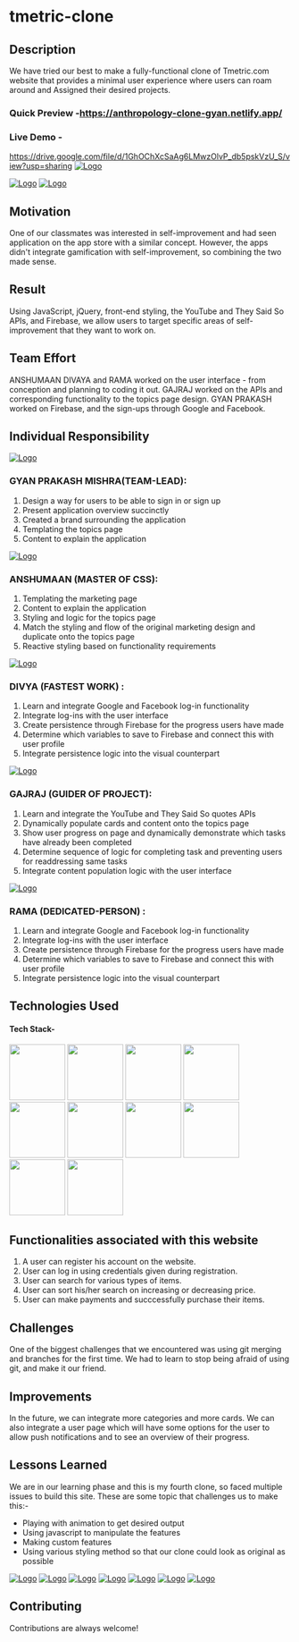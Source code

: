# tmetric-clone




## Description

We have tried our best to make a fully-functional clone of Tmetric.com website that provides a minimal user experience where users can roam around and Assigned  their desired projects. 
### Quick Preview -https://anthropology-clone-gyan.netlify.app/

### Live Demo - 

https://drive.google.com/file/d/1GhOChXcSaAg6LMwzOlvP_db5pskVzU_S/view?usp=sharing
<a href="https://app.netlify.com/teams/gyan12082000/overview">![Logo](https://lh6.googleusercontent.com/ubT3lV7WD8g8W_WGJM2T8WS7-gVila59iVrxVCcbF55e7a9-lhE8Tqho52egWWXotSpBE5dNWTSfjANqxKvhfpP_uW938asNWRFwuvr5wdTmswXmEqstzyDWKILPVb1mQUn4tILJ)</a>



<a href="https://app.netlify.com/teams/gyan12082000/overview">![Logo](https://biz30.timedoctor.com/images/2020/07/tmetric-alternatives.jpg)</a>
<a href="https://app.netlify.com/teams/gyan12082000/overview">![Logo](https://encrypted-tbn0.gstatic.com/images?q=tbn:ANd9GcQNi6mSjN6cj0u3GlGDhglBgRFXJ8kmp3Kvkg&usqp=CAU)</a>







## Motivation

One of our classmates was interested in self-improvement and had seen application on the app store with a similar concept. However, the apps didn't integrate gamification with self-improvement, so combining the two made sense. 

## Result

Using JavaScript, jQuery, front-end styling, the YouTube and They Said So APIs, and Firebase, we allow users to target specific areas of self-improvement that they want to work on. 



## Team Effort

ANSHUMAAN  DIVAYA  and RAMA worked on the user interface - from conception and planning to coding it out. GAJRAJ worked on the APIs and corresponding functionality to the topics page design. GYAN PRAKASH worked on Firebase, and the sign-ups through Google and Facebook. 

## Individual Responsibility

<a href="https://app.netlify.com/teams/gyan12082000/overview">![Logo](https://media-exp1.licdn.com/dms/image/C5603AQFkuLjkNjJuEg/profile-displayphoto-shrink_200_200/0/1658335288087?e=1663804800&v=beta&t=l8jYOod6Lhe6HGFmuSzC4jN9LhKnQTCOnQWfw3M8WjI)</a>

### GYAN PRAKASH MISHRA(TEAM-LEAD): 
1. Design a way for users to be able to sign in or sign up
2. Present application overview succinctly 
3. Created a brand surrounding the application
4. Templating the topics page
5. Content to explain the application


<a href="https://app.netlify.com/teams/gyan12082000/overview">![Logo](https://media-exp1.licdn.com/dms/image/C4E03AQEHI6P7oOmc-A/profile-displayphoto-shrink_200_200/0/1649869487093?e=1663804800&v=beta&t=uWz564_4t62Sr23sPxEwsDVOFKrVslAo_y8DZ21J850)</a>

### ANSHUMAAN (MASTER OF CSS):
1. Templating the marketing page
2. Content to explain the application
3. Styling and logic for the topics page
4. Match the styling and flow of the original marketing design and duplicate onto the topics page
5. Reactive styling based on functionality requirements



<a href="https://app.netlify.com/teams/gyan12082000/overview">![Logo](https://media-exp1.licdn.com/dms/image/C5603AQEzLFT7uRIpXA/profile-displayphoto-shrink_200_200/0/1658343567646?e=1663804800&v=beta&t=-qhm9Uluyb8hc9ydSQDGiQvwUN-RK67juhGjj3hjeGs)</a>
### DIVYA (FASTEST WORK) :
1. Learn and integrate Google and Facebook log-in functionality
2. Integrate log-ins with the user interface
3. Create persistence through Firebase for the progress users have made
4. Determine which variables to save to Firebase and connect this with user profile
5. Integrate persistence logic into the visual counterpart



<a href="https://app.netlify.com/teams/gyan12082000/overview">![Logo](https://media-exp1.licdn.com/dms/image/D4D35AQF_dwDIEH8IcQ/profile-framedphoto-shrink_200_200/0/1657526981427?e=1659189600&v=beta&t=A5th1IKH_aeoq4M1fIOJkps4upsBTY9FAoxmRRi-xOQ)</a>


### GAJRAJ (GUIDER OF PROJECT):
1. Learn and integrate the YouTube and They Said So quotes APIs
2. Dynamically populate cards and content onto the topics page
3. Show user progress on page and dynamically demonstrate which tasks have already been completed
4. Determine sequence of logic for completing task and preventing users for readdressing same tasks
5. Integrate content population logic with the user interface



<a href="https://app.netlify.com/teams/gyan12082000/overview">![Logo](https://media-exp1.licdn.com/dms/image/C4D03AQG_EalW1s9TCw/profile-displayphoto-shrink_200_200/0/1654348176476?e=1663804800&v=beta&t=DDqHam2BiljrtyxFht832HHYOYuKNbDcnP1SK-0DVU8)</a>

### RAMA (DEDICATED-PERSON) :
1. Learn and integrate Google and Facebook log-in functionality
2. Integrate log-ins with the user interface
3. Create persistence through Firebase for the progress users have made
4. Determine which variables to save to Firebase and connect this with user profile
5. Integrate persistence logic into the visual counterpart

## Technologies Used

#### Tech Stack-

<p float="left">
    <img src="https://cdn.pixabay.com/photo/2017/08/05/11/16/logo-2582748_640.png" width="100" height="100">
    <img src="https://cdn.pixabay.com/photo/2017/08/05/11/16/logo-2582747_640.png" width="100" height="100">
   <img src="https://encrypted-tbn0.gstatic.com/images?q=tbn:ANd9GcS76aVIo4u18ZBAVWU79QkDQ6uvKUjF4leJ7g&usqp=CAU" width="100" height="100">
   <img src="https://blog.logrocket.com/wp-content/uploads/2021/04/optimize-react-native-performance.png" width="100" height="100">
   <img src="https://chriscourses.com/img/blog/redux/redux.jpg" width="100" height="100">
   <img src="https://www.ictdemy.com/images/1/css/bootstrap/bootstrap-stack.png" width="100" height="100">
   <img src="https://www.opc-router.de/wp-content/uploads/2021/03/mongodb_thumbnail.png" width="100" height="100">
    <img src="https://www.edureka.co/blog/wp-content/uploads/2019/07/express-logo.png" width="100" height="100">
       <img src="https://www.brainvire.com/wp/wp-content/uploads/2016/05/express-js-an-ideal-node-js-framework-to-develop-enterprise-web-applications.jpg" width="100" height="100">
          <img src="https://cdn-media-1.freecodecamp.org/images/1*gqHgCNubMncv7EwWNdArGQ.png" width="100" height="100">
 </p>

## Functionalities associated with this website

1. A user can register his account on the website.
2. User can log in using credentials given during registration.
3. User can search for various types of items.
4. User can sort his/her search on increasing or decreasing price.
5. User can make payments and succcessfully purchase their items.



## Challenges

One of the biggest challenges that we encountered was using git merging and branches for the first time. We had to learn to stop being afraid of using git, and make it our friend. 

## Improvements

In the future, we can integrate more categories and more cards. We can also integrate a user page which will have some options for the user to allow push notifications and to see an overview of their progress. 

## Lessons Learned

We are in our learning phase and this is my fourth clone, so faced multiple issues to build this site. These are some topic that challenges us to make this:-
- Playing with animation to get desired output
- Using javascript to manipulate the features
- Making custom features
- Using various styling method so that our clone could look as original as possible

<a href="https://app.netlify.com/teams/gyan12082000/overview">![Logo](https://play-lh.googleusercontent.com/TrQDKMAb9esHzxDcdrUlXAAHSvNFFRjfr6e5S6YizH0kBkPflnukIxrCGOwn-A_PoklD=w600-h300-pc0xffffff-pd)</a>
<a href="https://app.netlify.com/teams/gyan12082000/overview">![Logo](https://blog.tmetric.com/content/images/2021/12/wordcloudHR1.png)</a>
<a href="https://app.netlify.com/teams/gyan12082000/overview">![Logo](https://blog.tmetric.com/content/images/2021/12/Untitled_Artwork1-1.png)</a>
<a href="https://app.netlify.com/teams/gyan12082000/overview">![Logo](https://tmetric.com/media/bpli5hts/img-advantages-reporting.png)</a>
<a href="https://app.netlify.com/teams/gyan12082000/overview">![Logo](https://assets.webinfcdn.net/thumbnails/280x202/a/app.tmetric.com.png)</a>
<a href="https://app.netlify.com/teams/gyan12082000/overview">![Logo](https://tmetric.com/media/bpli5hts/img-advantages-reporting.png)</a>
<a href="https://app.netlify.com/teams/gyan12082000/overview">![Logo](https://encrypted-tbn0.gstatic.com/images?q=tbn:ANd9GcTFDl8-Gd4TrbPJkO5Ko9xsYDhY8f5JhpTxtg&usqp=CAU)</a>

## Contributing

Contributions are always welcome!
